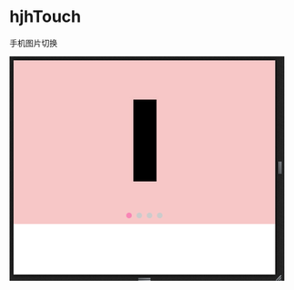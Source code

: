 hjhTouch
========

手机图片切换


![alt text](https://raw.githubusercontent.com/jianhuayixiao/hjhTouch/master/images/test2.png "实例图片")


